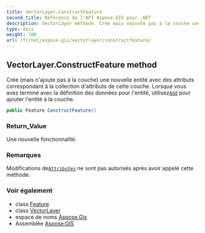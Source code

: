 ```yaml
---
title: VectorLayer.ConstructFeature
second_title: Référence de l'API Aspose.GIS pour .NET
description: VectorLayer méthode. Crée mais najoute pas à la couche une nouvelle entité avec des attributs correspondant à la collection dattributs de cette couche. Lorsque vous avez terminé avec la définition des données pour lentité utilisezAdd pour ajouter lentité à la couche.
type: docs
weight: 100
url: /fr/net/aspose.gis/vectorlayer/constructfeature/
---
```

## VectorLayer.ConstructFeature method

Crée (mais n'ajoute pas à la couche) une nouvelle entité avec des attributs correspondant à la collection d'attributs de cette couche. Lorsque vous avez terminé avec la définition des données pour l'entité, utilisez[`Add`](../add/) pour ajouter l'entité à la couche.

```csharp
public Feature ConstructFeature()
```

### Return_Value

Une nouvelle fonctionnalité.

### Remarques

Modifications de[`Attributes`](../attributes/) ne sont pas autorisés après avoir appelé cette méthode.

### Voir également

* class [Feature](../../feature/)
* class [VectorLayer](../)
* espace de noms [Aspose.Gis](../../vectorlayer/)
* Assemblée [Aspose.GIS](../../../)


